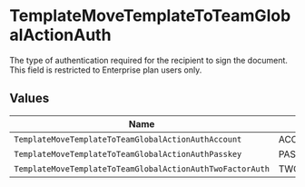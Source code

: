 # TemplateMoveTemplateToTeamGlobalActionAuth

The type of authentication required for the recipient to sign the document. This field is restricted to Enterprise plan users only.


## Values

| Name                                                      | Value                                                     |
| --------------------------------------------------------- | --------------------------------------------------------- |
| `TemplateMoveTemplateToTeamGlobalActionAuthAccount`       | ACCOUNT                                                   |
| `TemplateMoveTemplateToTeamGlobalActionAuthPasskey`       | PASSKEY                                                   |
| `TemplateMoveTemplateToTeamGlobalActionAuthTwoFactorAuth` | TWO_FACTOR_AUTH                                           |